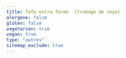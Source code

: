 ```yaml
---
title: Tofu extra ferme  (fromage de soya)
alergene: false
gluten: false
vegetarien: true
vegan: true
type: "autres"
sitemap_exclude: true
---
```


